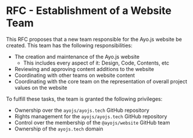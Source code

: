 # RFC - Establishment of a Website Team

This RFC proposes that a new team responsible for the Ayo.js website be created.
This team has the following responsibilities:

- The creation and maintenance of the Ayo.js website
  - This includes every aspect of it: Design, Code, Contents, etc
- Reviewing and approving content additions to the website
- Coordinating with other teams on website content
- Coordinating with the core team on the representation of overall project
  values on the website

To fulfill these tasks, the team is granted the following privileges:

- Ownership over the `ayojs/ayojs.tech` GitHub repository
- Rights management for the `ayojs/ayojs.tech` GitHub repository
- Control over the membership of the `@ayojs/website` GitHub team
- Ownership of the `ayojs.tech` domain
